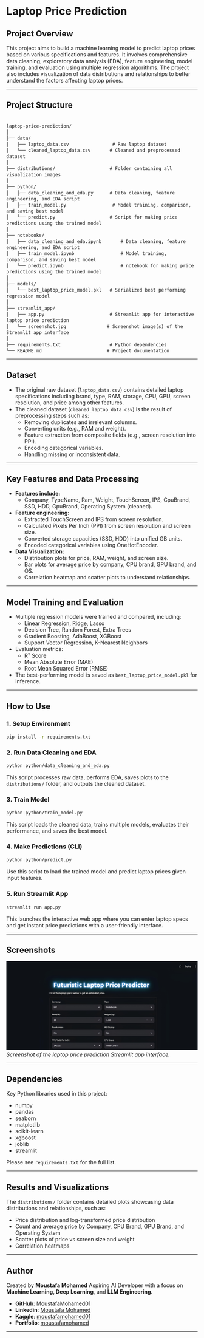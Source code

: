 # Laptop Price Prediction

## Project Overview

This project aims to build a machine learning model to predict laptop prices based on various specifications and features. It involves comprehensive data cleaning, exploratory data analysis (EDA), feature engineering, model training, and evaluation using multiple regression algorithms. The project also includes visualization of data distributions and relationships to better understand the factors affecting laptop prices.

---

## Project Structure

```

laptop-price-prediction/
│
├── data/
│   ├── laptop_data.csv                # Raw laptop dataset
│   └── cleaned_laptop_data.csv       # Cleaned and preprocessed dataset
│
├── distributions/                    # Folder containing all visualization images
│
├── python/
│   ├── data_cleaning_and_eda.py      # Data cleaning, feature engineering, and EDA script
│   ├── train_model.py                 # Model training, comparison, and saving best model
│   └── predict.py                    # Script for making price predictions using the trained model
│
├── notebooks/
│   ├── data_cleaning_and_eda.ipynb       # Data cleaning, feature engineering, and EDA script
│   ├── train_model.ipynb                 # Model training, comparison, and saving best model
│   └── predict.ipynb                     # notebook for making price predictions using the trained model
│
├── models/
│   └── best_laptop_price_model.pkl   # Serialized best performing regression model
│
├── streamlit_app/
│   ├── app.py                        # Streamlit app for interactive laptop price prediction
│   └── screenshot.jpg               # Screenshot image(s) of the Streamlit app interface
│
├── requirements.txt                  # Python dependencies
└── README.md                        # Project documentation

````

---

## Dataset

- The original raw dataset (`laptop_data.csv`) contains detailed laptop specifications including brand, type, RAM, storage, CPU, GPU, screen resolution, and price among other features.
- The cleaned dataset (`cleaned_laptop_data.csv`) is the result of preprocessing steps such as:
  - Removing duplicates and irrelevant columns.
  - Converting units (e.g., RAM and weight).
  - Feature extraction from composite fields (e.g., screen resolution into PPI).
  - Encoding categorical variables.
  - Handling missing or inconsistent data.
  
---

## Key Features and Data Processing

- **Features include:**
  - Company, TypeName, Ram, Weight, TouchScreen, IPS, CpuBrand, SSD, HDD, GpuBrand, Operating System (cleaned).
- **Feature engineering:**
  - Extracted TouchScreen and IPS from screen resolution.
  - Calculated Pixels Per Inch (PPI) from screen resolution and screen size.
  - Converted storage capacities (SSD, HDD) into unified GB units.
  - Encoded categorical variables using OneHotEncoder.
- **Data Visualization:**
  - Distribution plots for price, RAM, weight, and screen size.
  - Bar plots for average price by company, CPU brand, GPU brand, and OS.
  - Correlation heatmap and scatter plots to understand relationships.

---

## Model Training and Evaluation

- Multiple regression models were trained and compared, including:
  - Linear Regression, Ridge, Lasso
  - Decision Tree, Random Forest, Extra Trees
  - Gradient Boosting, AdaBoost, XGBoost
  - Support Vector Regression, K-Nearest Neighbors
- Evaluation metrics:
  - R² Score
  - Mean Absolute Error (MAE)
  - Root Mean Squared Error (RMSE)
- The best-performing model is saved as `best_laptop_price_model.pkl` for inference.

---

## How to Use

### 1. Setup Environment

```bash
pip install -r requirements.txt
````

### 2. Run Data Cleaning and EDA

```bash
python python/data_cleaning_and_eda.py
```

This script processes raw data, performs EDA, saves plots to the `distributions/` folder, and outputs the cleaned dataset.

### 3. Train Model

```bash
python python/train_model.py
```

This script loads the cleaned data, trains multiple models, evaluates their performance, and saves the best model.

### 4. Make Predictions (CLI)

```bash
python python/predict.py
```

Use this script to load the trained model and predict laptop prices given input features.

### 5. Run Streamlit App

```bash
streamlit run app.py
```

This launches the interactive web app where you can enter laptop specs and get instant price predictions with a user-friendly interface.

---

## Screenshots

![Laptop Price Prediction App](streamlit_app/screenshot.jpg)
*Screenshot of the laptop price prediction Streamlit app interface.*

---

## Dependencies

Key Python libraries used in this project:

* numpy
* pandas
* seaborn
* matplotlib
* scikit-learn
* xgboost
* joblib
* streamlit

Please see `requirements.txt` for the full list.

---

## Results and Visualizations

The `distributions/` folder contains detailed plots showcasing data distributions and relationships, such as:

* Price distribution and log-transformed price distribution
* Count and average price by Company, CPU Brand, GPU Brand, and Operating System
* Scatter plots of price vs screen size and weight
* Correlation heatmaps

---

## Author

Created by **Moustafa Mohamed**
Aspiring AI Developer with a focus on **Machine Learning, Deep Learning**, and **LLM Engineering**.

* **GitHub**: [MoustafaMohamed01](https://github.com/MoustafaMohamed01)
* **Linkedin**: [Moustafa Mohamed](https://www.linkedin.com/in/moustafamohamed01/)
* **Kaggle**: [moustafamohamed01](https://www.kaggle.com/moustafamohamed01)
* **Portfolio**: [moustafamohamed](https://moustafamohamed.netlify.app/)

---
